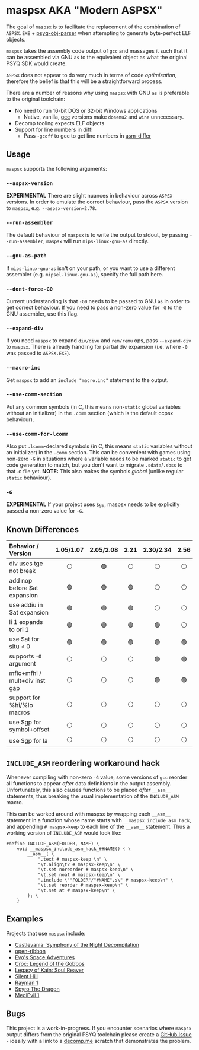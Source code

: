 # maspsx AKA "Modern ASPSX"

The goal of `maspsx` is to facilitate the replacement of the combination of `ASPSX.EXE` + [psyq-obj-parser](https://github.com/grumpycoders/pcsx-redux/tree/main/tools/psyq-obj-parser) when attempting to generate byte-perfect ELF objects.

`maspsx` takes the assembly code output of `gcc` and massages it such that it can be assembled via GNU `as` to the equivalent object as what the original PSYQ SDK would create.

`ASPSX` does not appear to do very much in terms of code *optimisation*, therefore the belief is that this will be a straightforward process.

There are a number of reasons why using `maspsx` with GNU `as` is preferable to the original toolchain:
 - No need to run 16-bit DOS or 32-bit Windows applications
   - Native, vanilla, [gcc](https://github.com/decompals/old-gcc) versions make `dosemu2` and `wine` unnecessary.
 - Decomp tooling expects ELF objects
 - Support for line numbers in diff!
   - Pass `-gcoff` to gcc to get line numbers in [asm-differ](https://github.com/simonlindholm/asm-differ)


## Usage

`maspsx` supports the following arguments:

### `--aspsx-version`
**EXPERIMENTAL** There are slight nuances in behaviour across `ASPSX` versions. In order to emulate the correct behaviour, pass the `ASPSX` version to `maspsx`, e.g. `--aspsx-version=2.78`.

### `--run-assembler`
The default behaviour of `maspsx` is to write the output to stdout, by passing `--run-assembler`, `maspsx` will run `mips-linux-gnu-as` directly.

### `--gnu-as-path`
If `mips-linux-gnu-as` isn't on your path, or you want to use a different assembler (e.g. `mipsel-linux-gnu-as`), specify the full path here.

### `--dont-force-G0`
Current understanding is that `-G0` needs to be passed to GNU `as` in order to get correct behaviour. If you need to pass a non-zero value for `-G` to the GNU assembler, use this flag.

### `--expand-div`
If you need `maspsx` to expand `div/divu` and `rem/remu` ops, pass `--expand-div` to `maspsx`. There is already handling for partial div expansion (i.e. where `-0` was passed to `ASPSX.EXE`).

### `--macro-inc`
Get `maspsx` to add an `include "macro.inc"` statement to the output.

### `--use-comm-section`
Put any common symbols (in C, this means non-`static` global variables without an initializer) in the `.comm` section (which is the default ccpsx behaviour).

### `--use-comm-for-lcomm`
Also put `.lcomm`-declared symbols (in C, this means `static` variables without an initializer) in the `.comm` section.
This can be convenient with games using non-zero `-G` in situations where a variable needs to be marked `static` to get code generation to match, but you don't want to migrate `.sdata`/`.sbss` to that .c file yet.
**NOTE:** This also makes the symbols *global* (unlike regular `static` behaviour).

### `-G`
**EXPERIMENTAL** If your project uses `$gp`, maspsx needs to be explicitly passed a non-zero value for `-G`.


## Known Differences

| Behavior / Version            | 1.05/1.07      | 2.05/2.08      | 2.21          | 2.30/2.34      | 2.56           | 2.67           | 2.77/2.79      | 2.81/2.86      |
|:------------------------------|:--------------:|:--------------:|:-------------:|:--------------:|:--------------:|:--------------:|:--------------:|:--------------:|
| div uses tge not break        | :white_circle: | :green_circle: |:white_circle: | :white_circle: | :white_circle: | :white_circle: | :white_circle: | :white_circle: |
| add nop before $at expansion  | :green_circle: | :green_circle: |:green_circle: | :white_circle: | :white_circle: | :white_circle: | :white_circle: | :white_circle: |
| use addiu in $at expansion    | :green_circle: | :green_circle: |:green_circle: | :white_circle: | :white_circle: | :white_circle: | :white_circle: | :white_circle: |
| li 1 expands to ori 1         | :green_circle: | :green_circle: |:green_circle: | :green_circle: | :white_circle: | :white_circle: | :white_circle: | :white_circle: |
| use $at for sltu < 0          | :green_circle: | :green_circle: |:green_circle: | :green_circle: | :green_circle: | :green_circle: | :white_circle: | :white_circle: |
| supports `-0` argument        | :white_circle: | :white_circle: |:white_circle: | :green_circle: | :green_circle: | :green_circle: | :green_circle: | :green_circle: |
| mflo+mfhi / mult+div inst gap | :white_circle: | :white_circle: |:white_circle: | :green_circle: | :green_circle: | :green_circle: | :green_circle: | :green_circle: |
| support for %hi/%lo macros    | :white_circle: | :white_circle: |:white_circle: | :white_circle: | :white_circle: | :green_circle: | :green_circle: | :green_circle: |
| use $gp for symbol+offset     | :white_circle: | :white_circle: |:white_circle: | :white_circle: | :white_circle: | :white_circle: | :green_circle: | :green_circle: |
| use $gp for la                | :white_circle: | :white_circle: |:white_circle: | :white_circle: | :white_circle: | :white_circle: | :white_circle: | :green_circle: |


## `INCLUDE_ASM` reordering workaround hack

Whenever compiling with non-zero `-G` value, some versions of `gcc` reorder all functions to appear *after* data definitions in the output assembly. Unfortunately, this also causes functions to be placed *after* `__asm__` statements, thus breaking the usual implementation of the `INCLUDE_ASM` macro.

This can be worked around with maspsx by wrapping each `__asm__` statement in a function whose name starts with `__maspsx_include_asm_hack`, and appending `# maspsx-keep` to each line of the `__asm__` statement. Thus a working version of `INCLUDE_ASM` would look like:
````
#define INCLUDE_ASM(FOLDER, NAME) \
    void __maspsx_include_asm_hack_##NAME() { \
        __asm__( \
            ".text # maspsx-keep \n" \
            "\t.align\t2 # maspsx-keep\n" \
            "\t.set noreorder # maspsx-keep\n" \
            "\t.set noat # maspsx-keep\n" \
            ".include \""FOLDER"/"#NAME".s\" # maspsx-keep\n" \
            "\t.set reorder # maspsx-keep\n" \
            "\t.set at # maspsx-keep\n" \
        ); \
    }
````

## Examples

Projects that use `maspsx` include:
  - [Castlevania: Symphony of the Night Decompilation](https://github.com/Xeeynamo/sotn-decomp)
  - [open-ribbon](https://github.com/open-ribbon/open-ribbon)
  - [Evo's Space Adventures](https://github.com/mkst/esa)
  - [Croc: Legend of the Gobbos](https://github.com/Xeeynamo/croc)
  - [Legacy of Kain: Soul Reaver](https://github.com/FedericoMilesi/soul-re)
  - [Silent Hill](https://github.com/Vatuu/silent-hill-decomp)
  - [Rayman 1](https://github.com/fuerchter/rayman-ps1-decomp)
  - [Spyro The Dragon](https://github.com/TheMobyCollective/spyro-1)
  - [MediEvil 1](https://github.com/MediEvilDecompilation/medievil-decomp)


## Bugs

This project is a work-in-progress. If you encounter scenarios where `maspsx` output differs from the original PSYQ toolchain please create a [GitHub Issue](https://github.com/mkst/maspsx/issues/new) - ideally with a link to a [decomp.me](https://decomp.me/) scratch that demonstrates the problem.
